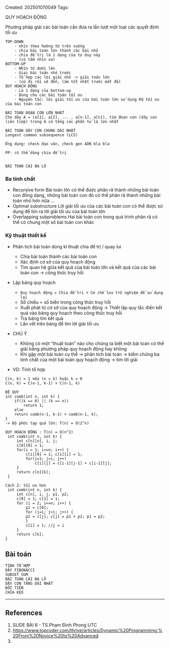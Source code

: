  Created: 202501070049
Tags: 

QUY HOẠCH ĐỘNG

Phương pháp giải các bài toán cần đưa ra lần lượt một loạt các quyết định tối ưu

```TXN
TOP-DOWN
	- nhìn theo hướng từ trên xuống
	- chia bài toán lớn thành các bài nhỏ
	- chia để trị là 1 dạng của tư duy này
	- (có tầm nhìn xa)
BOTTOM-UP
	- Nhìn từ dưới lên
	- Giai bài toán nhỏ trước
	- Tổ hợp các lời giải nhỏ -> giải toán lớn
	- (cứ đi rồi sẽ đến, làm tốt nhất trước mắt đã)
QUY HOẠCH ĐỘNG
	- Là 1 dạng của bottom-up
	- Dùng cho các bài toán tối ưu
	- Nguyên tắc: lời giải tối ưu của bài toán lớn sử dụng KQ tối ưu của bài toán con
```

```
BÀI TOÁN ĐOẠN CON LỚN NHẤT
Cho dãy A = (a[1], a[2], ... , a[n-1], a[n]), tìm đoạn con (dãy con liên tiếp) trong A có tổng các phần tử là lớn nhất
```

```
BÀI TOÁN DÃY CON CHUNG DÀI NHẤT
Longest common subsequence (LCS)

Ứng dụng: check đạo văn, check gen ADN bla bla

PP: có thể dùng chia để trị


```

```
BÀI TOÁN CÁI BA LÔ

```
### Ba tính chất
- Recursive form 
	Bài toán lớn có thể được phân rã thành những bài toán con đồng dạng, những bài toán con đó có thể phân rã thành những bài toán nhỏ hơn nữa …
- Optimal substructure
	Lời giải tối ưu của các bài toán con có thể được sử dụng để tìm ra lời giải tối ưu của bài toán lớn
- Overlapping subproblems
	Hai bài toán con trong quá trình phân rã có thể có chung một số bài toán con khác

### Kỹ thuật thiết kế
- Phân tích bài toán dùng kĩ thuật chia để trị / quay lui
	- Chia bài toán thành các bài toán con
	- Xác định cơ sở của quy hoạch động 
	- Tìm quan hệ giữa kết quả của bài toán lớn và kết quả của các bài toán con -> công thức truy hồi
- Lập bảng quy hoạch
	- `Quy hoạch động = Chia để trị + Cơ chế lưu trữ nghiệm để sử dụng lại`
	- Số chiều = số biến trong công thức truy hồi
	- Xuất phát từ cơ sở của quy hoạch động -> Thiết lập quy tắc điền kết quả vào bảng quy hoạch theo công thức truy hồi 
	- Tra bảng tìm kết quả 
	- Lần vết trên bảng để tìm lời giải tối ưu

- CHÚ Ý
	- Không có một “thuật toán” nào cho chúng ta biết một bài toán có thể giải bằng phương pháp quy hoạch động hay không
	- Khi gặp một bài toán cụ thể -> phân tích bài toán -> kiểm chứng ba tính chất của một bài toán quy hoạch động -> tìm lời giải

- VD: Tính tổ hợp
```
C(n, k) = 1 nếu (n = k) hoặc k = 0
C(n, k) = C(n-1, k-1) + C(n-1, k)

ĐỆ QUY
int comb(int n, int k) { 
	if((k == 0) || (k == n)) 
		return 1; 
	else 
	return comb(n-1, k-1) + comb(n-1, k); 
}
-> Độ phức tạp quá lớn: T(n) = O(2^n)

QUY HOẠCH ĐỘNG : T(n) = O(n^2)
 int comb(int n, int k) {
	 int c[n][n], i, j;
	 c[0][0] = 1;
	 for(i = 1; i<=n; i++) {
		 c[i][0] = 1; c[i][i] = 1;
		 for(j=1; j<i; j++)
			 c[i][j] = c[i-1][j-1] + c[i-1][j];
	 }
	 return c[n][k];
 }
	
Cách 2: tối ưu hơn
 int comb(int n, int k) {
	 int c[n], i, j, p1, p2;
	 c[0] = 1; c[1] = 1;
	 for (i = 2; i<=n; i++) {
		 p1 = c[0];
		 for (j=1; j<i; j++) {
		 p2 = c[j]; c[j] = p1 + p2; p1 = p2;
		 }
		 c[i] = 1; //j = i
	 }
	 return c[k];
}
```

## Bài toán
```tphong
TÍNH TỔ HỢP
DÃY FIBONACCI
SUBSET SUM
BÀI TOÁN CÁI BA LÔ
DÃY CON TĂNG DÀI NHẤT
ĐỔI TIỀN
CHIA KẸO
```

-----
## References
1. SLIDE BÀI 6 - TS.Phạm Đình Phong UTC
2. https://www.topcoder.com/thrive/articles/Dynamic%20Programming:%20From%20Novice%20to%20Advanced
3. 
